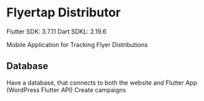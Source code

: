 # Flyertap Distributor
Flutter SDK: 3.7.11
Dart SDKL: 2.19.6

Mobile Application for Tracking Flyer Distributions


## Database
Have a database, that connects to both the website and Flutter App (WordPress Flutter API) Create campaigns
